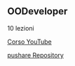## OODeveloper  

10 lezioni

[Corso YouTube](https://youtube.com/playlist?list=PL9MslR9MhrJbO7u34sgR3J6iMqkFmVenG&si=ofemv4ktre1cgy0D)

[pushare Repository](https://www.youtube.com/watch?v=LF3-dgRxS_w)